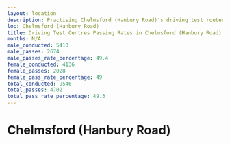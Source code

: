 ```yaml
---
layout: location
description: Practising Chelmsford (Hanbury Road)'s driving test routes will help you become more confident in your gear-changing abilities.
loc: Chelmsford (Hanbury Road)
title: Driving Test Centres Passing Rates in Chelmsford (Hanbury Road)
months: N/A
male_conducted: 5410
male_passes: 2674
male_passes_rate_percentage: 49.4
female_conducted: 4136
female_passes: 2028
female_pass_rate_percentage: 49
total_conducted: 9546
total_passes: 4702
total_pass_rate_percentage: 49.3
---
```


# Chelmsford (Hanbury Road)
